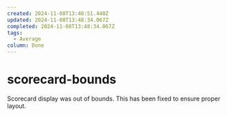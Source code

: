 ```yaml
---
created: 2024-11-08T13:40:51.440Z
updated: 2024-11-08T13:48:34.067Z
completed: 2024-11-08T13:48:34.067Z
tags:
  - Average
column: Done
---
```


# scorecard-bounds

Scorecard display was out of bounds. This has been fixed to ensure proper layout.
